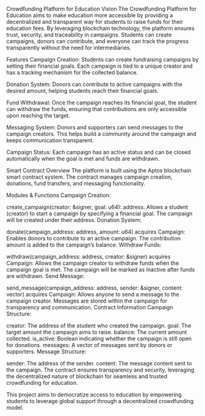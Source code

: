 Crowdfunding Platform for Education
Vision
The Crowdfunding Platform for Education aims to make education more accessible by providing a decentralized and transparent way for students to raise funds for their education fees. By leveraging blockchain technology,
the platform ensures trust, security, and traceability in campaigns. Students can create campaigns, donors can contribute, and everyone can track the progress transparently without the need for intermediaries.

Features
Campaign Creation: Students can create fundraising campaigns by setting their financial goals. Each campaign is tied to a unique creator and has a tracking mechanism for the collected balance.

Donation System: Donors can contribute to active campaigns with the desired amount, helping students reach their financial goals.

Fund Withdrawal: Once the campaign reaches its financial goal, the student can withdraw the funds, ensuring that contributions are only accessible upon reaching the target.

Messaging System: Donors and supporters can send messages to the campaign creators. This helps build a community around the campaign and keeps communication transparent.

Campaign Status: Each campaign has an active status and can be closed automatically when the goal is met and funds are withdrawn.

Smart Contract Overview
The platform is built using the Aptos blockchain smart contract system. The contract manages campaign creation, donations, fund transfers, and messaging functionality.

Modules & Functions
Campaign Creation:

create_campaign(creator: &signer, goal: u64): address:
Allows a student (creator) to start a campaign by specifying a financial goal. The campaign will be created under their address.
Donation System:

donate(campaign_address: address, amount: u64) acquires Campaign:
Enables donors to contribute to an active campaign. The contribution amount is added to the campaign’s balance.
Withdraw Funds:

withdraw<CoinType>(campaign_address: address, creator: &signer) acquires Campaign:
Allows the campaign creator to withdraw funds when the campaign goal is met. The campaign will be marked as inactive after funds are withdrawn.
Send Message:

send_message(campaign_address: address, sender: &signer, content: vector<u8>) acquires Campaign:
Allows anyone to send a message to the campaign creator. Messages are stored within the campaign for transparency and communication.
Contract Information
Campaign Structure:

creator: The address of the student who created the campaign.
goal: The target amount the campaign aims to raise.
balance: The current amount collected.
is_active: Boolean indicating whether the campaign is still open for donations.
messages: A vector of messages sent by donors or supporters.
Message Structure:

sender: The address of the sender.
content: The message content sent to the campaign.
The contract ensures transparency and security, leveraging the decentralized nature of blockchain for seamless and trusted crowdfunding for education.

This project aims to democratize access to education by empowering students to leverage global support through a decentralized crowdfunding model.
